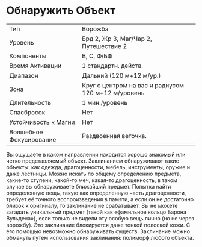 
# Обнаружить Объект

|                         |                                                     |
| ----------------------- | --------------------------------------------------- |
| Тип                     | Ворожба                                             |
| Уровень                 | Брд 2, Жр 3, Маг/Чар 2, Путешествие 2               |
| Компоненты              | В, С, Ф/БФ                                          |
| Время Активации         | 1 стандартн. действ.                                |
| Диапазон                | Дальний (120 м+12 м/ур.)                            |
| Зона                    | Круг с центром на вас и радиусом 120 м+12 м/уровень |
| Длительность            | 1 мин./уровень                                      |
| Спасбросок              | Нет                                                 |
| Устойчивость к Магии    | Нет                                                 |
| Волшебное Фокусирование | Раздвоенная веточка.                                |

Вы ощущаете в каком направлении находится хорошо знакомый или четко представляемый объект. Заклинанием обнаруживают такие объекты: как одежда, драгоценности, мебель, инструменты, оружие и даже лестницы. Можно искать по общему определению предмета, какие-то ступени, какой-то меч, какая-то драгоценность, в таком случае вы обнаруживаете ближайший предмет. Попытка найти определенную вещь, такую как определенную часть драгоценности, требует её точного воспроизведения в памяти, а если он не достаточно близок к оригиналу, то заклинание не срабатывает. Вы не можете загадать уникальный предмет (такой как «фамильное кольцо Барона Вульдена»), если только не видели эту особую вещь лично (но не через ворожбу). Это заклинание блокируется даже тонкой полоской кожи. С его помощью невозможно обнаруживать существ. Заклинание можно обмануть путем использования заклинания: полиморф любого объекта.